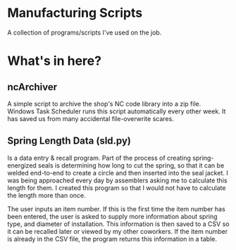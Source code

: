 # Manufacturing Scripts
A collection of programs/scripts I've used on the job.

# What's in here?

## ncArchiver

A simple script to archive the shop's NC code library into a zip file. Windows Task Scheduler runs this script automatically every other week. It has saved us from many accidental file-overwrite scares.

## Spring Length Data (sld.py)

Is a data entry & recall program. Part of the process of creating spring-energized seals is determining how long to cut the spring, so that it can be welded end-to-end to create a circle and then inserted into the seal jacket. I was being approached every day by assemblers asking me to calculate this length for them. I created this program so that I would not have to calculate the length more than once.

The user inputs an item number. If this is the first time the item number has been entered, the user is asked to supply more information about spring type, and diameter of installation. This information is then saved to a CSV so it can be recalled later or viewed by my other coworkers. If the item number is already in the CSV file, the program returns this information in a table.
